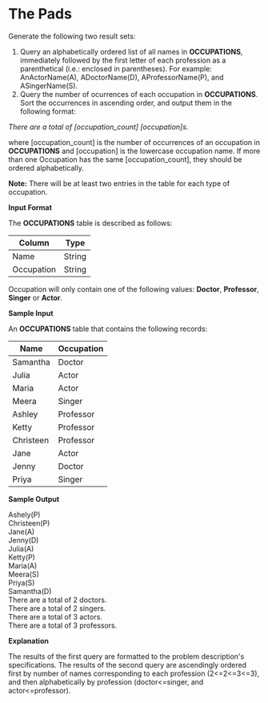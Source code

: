 # The Pads

Generate the following two result sets:

1. Query an alphabetically ordered list of all names in **OCCUPATIONS**, immediately followed by the first letter of each profession as a parenthetical (i.e.: enclosed in parentheses). For example: AnActorName(A), ADoctorName(D), AProfessorName(P), and ASingerName(S).
2. Query the number of ocurrences of each occupation in **OCCUPATIONS**. Sort the occurrences in ascending order, and output them in the following format: 

  _There are a total of [occupation_count] [occupation]s._

where [occupation_count] is the number of occurrences of an occupation in **OCCUPATIONS** and [occupation] is the lowercase occupation name. If more than one Occupation has the same [occupation_count], they should be ordered alphabetically.

**Note:** There will be at least two entries in the table for each type of occupation.

**Input Format**

The **OCCUPATIONS** table is described as follows: 

|Column|Type|
|---|---|
|Name|String|
|Occupation|String|

Occupation will only contain one of the following values: **Doctor**, **Professor**, **Singer** or **Actor**.

**Sample Input**

An **OCCUPATIONS** table that contains the following records:

|Name|Occupation|
|---|---|
|Samantha|Doctor|
|Julia|Actor|
|Maria|Actor|
|Meera|Singer|
|Ashley|Professor|
|Ketty|Professor|
|Christeen|Professor|
|Jane|Actor|
|Jenny|Doctor|
|Priya|Singer|

**Sample Output**

Ashely(P)          
Christeen(P)        
Jane(A)          
Jenny(D)          
Julia(A)         
Ketty(P)       
Maria(A)      
Meera(S)       
Priya(S)         
Samantha(D)        
There are a total of 2 doctors.       
There are a total of 2 singers.           
There are a total of 3 actors.         
There are a total of 3 professors.       

**Explanation**

The results of the first query are formatted to the problem description's specifications. 
The results of the second query are ascendingly ordered first by number of names corresponding to each profession (2<=2<=3<=3), and then alphabetically by profession (doctor<=singer, and actor<=professor).
